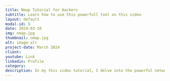 ```yaml
---
title: Nmap Tutorial for Hackers
subtitle: Learn how to use this powerfull tool on this video
layout: default
modal-id: 5
date: 2024-03-10
img: nmap.jpg
thumbnail: nmap.jpg
alt: image-alt
project-date: March 2024
client:
youtube: Link
linkedin: Profile
category: 
description: In my this video tutorial, I delve into the powerful network scanning tool, nmap, which is an essential asset in offensive cybersecurity and capture the flag (CTF) competitions. Designed for beginners, this tutorial demystifies nmap's functionalities and demonstrates how to leverage it effectively to uncover vulnerabilities and secure networks. Join me as I guide you through the basics of nmap, ensuring you're well-equipped to tackle the challenges of ethical hacking.
---
```

